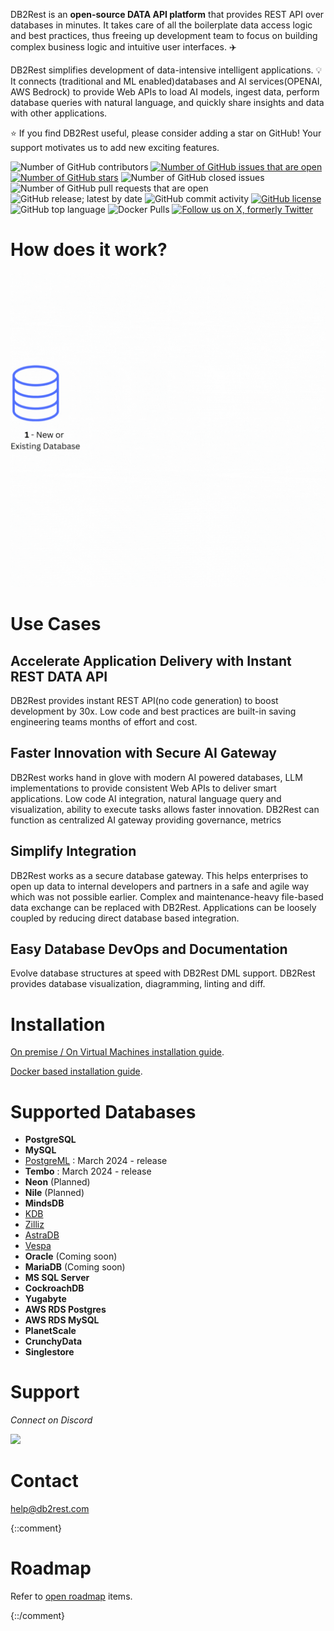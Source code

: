 DB2Rest is an **open-source DATA API platform** that provides REST API over databases in minutes.
It takes care of all the boilerplate data access logic and best practices, thus freeing up development team to focus on building 
complex business logic and intuitive user interfaces. :airplane:

DB2Rest simplifies development of data-intensive intelligent applications. :bulb:
It connects (traditional and ML enabled)databases and AI services(OPENAI, AWS Bedrock) to provide Web APIs to load AI models, ingest data, perform database queries with natural language, and quickly share insights and data with other applications. 

:star: If you find DB2Rest useful, please consider adding a star on GitHub! Your support motivates us to add new exciting features.

![Number of GitHub contributors](https://img.shields.io/github/contributors/kdhrubo/db2rest)
[![Number of GitHub issues that are open](https://img.shields.io/github/issues/kdhrubo/db2rest)](https://github.com/kdhrubo/db2rest/issues)
[![Number of GitHub stars](https://img.shields.io/github/stars/kdhrubo/db2rest)](https://github.com/kdhrubo/db2rest/stargazers)
![Number of GitHub closed issues](https://img.shields.io/github/issues-closed/kdhrubo/db2rest)
![Number of GitHub pull requests that are open](https://img.shields.io/github/issues-pr-raw/kdhrubo/db2rest)
![GitHub release; latest by date](https://img.shields.io/github/v/release/kdhrubo/db2rest)
![GitHub commit activity](https://img.shields.io/github/commit-activity/m/kdhrubo/db2rest)
[![GitHub license](https://img.shields.io/github/license/kdhrubo/db2rest)](https://github.com/kdhrubo/db2rest)
![GitHub top language](https://img.shields.io/github/languages/top/kdhrubo/db2rest)
![Docker Pulls](https://img.shields.io/docker/pulls/kdhrubo/db2rest)
[![Follow us on X, formerly Twitter](https://img.shields.io/twitter/follow/db2rest?style=social)](https://twitter.com/db2rest)


# How does it work?

![DB2Rest- How it works?](assets/db2rest-how-it-works.gif "DB2Rest")


# Use Cases 

## Accelerate Application Delivery with Instant REST DATA API

DB2Rest provides instant REST API(no code generation) to boost development by 30x. Low code and best practices are built-in saving engineering teams
months of effort and cost. 

## Faster Innovation with Secure AI Gateway

DB2Rest works hand in glove with modern AI powered databases, LLM implementations to provide consistent Web APIs to deliver smart applications.
Low code AI integration, natural language query and visualization, ability to execute tasks allows faster innovation. DB2Rest can function 
as centralized AI gateway providing governance, metrics 

## Simplify Integration

DB2Rest works as a secure database gateway. This helps enterprises to open up data to internal developers and partners in a safe and agile way which was not possible earlier. 
Complex and maintenance-heavy file-based data exchange can be replaced with DB2Rest. Applications can be loosely coupled by reducing direct database based integration. 

## Easy Database DevOps and Documentation

Evolve database structures at speed with DB2Rest DML support. DB2Rest provides database visualization, diagramming, linting and diff.


# Installation 

[On premise / On Virtual Machines installation guide](https://db2rest.com/docs/intro).

[Docker based installation guide](https://db2rest.com/docs/installation-running-with-docker).


# Supported Databases

- **PostgreSQL**
- **MySQL**
- [PostgreML](https://postgresml.org/) : March 2024 - release
- **Tembo** : March 2024 - release
- **Neon** (Planned)
- **Nile** (Planned)
- **MindsDB** 
- [KDB](https://kdb.ai/)
- [Zilliz](https://zilliz.com/)
- [AstraDB](https://www.datastax.com/products/datastax-astra)
- [Vespa](https://vespa.ai/)
- **Oracle** (Coming soon)
- **MariaDB** (Coming soon)
- **MS SQL Server** 
- **CockroachDB**
- **Yugabyte**
- **AWS RDS Postgres**
- **AWS RDS MySQL**
- **PlanetScale**
- **CrunchyData**
- **Singlestore** 

# Support

*Connect on Discord*

[![](https://dcbadge.vercel.app/api/server/gytFPNW656?theme=discord)](https://discord.gg/gytFPNW656)


# Contact

<help@db2rest.com>

{::comment}
# Roadmap

Refer to [open roadmap](https://db2rest.com/roadmap/) items.

{::/comment}
